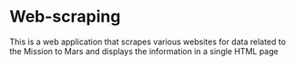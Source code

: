 # Web-scraping
This is a web application that scrapes various websites for data related to the Mission to Mars and displays the information in a single HTML page
